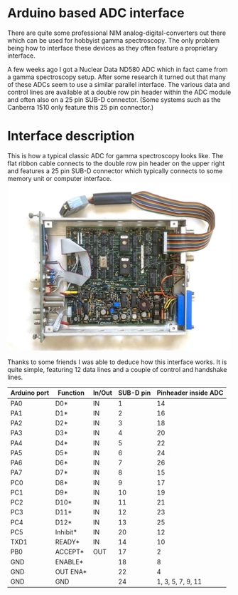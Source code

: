 # Arduino based ADC interface
There are quite some professional NIM analog-digital-converters out there which
can be used for hobbyist gamma spectroscopy. The only problem being how to 
interface these devices as they often feature a proprietary interface.

A few weeks ago I got a Nuclear Data ND580 ADC which in fact came from a 
gamma spectroscopy setup. After some research it turned out that many of these 
ADCs seem to use a similar parallel interface. The various data and control
lines are available at a double row pin header within the ADC module and often 
also on a 25 pin SUB-D connector. (Some systems such as the Canberra 1510 only 
feature this 25 pin connector.)

# Interface description
This is how a typical classic ADC for gamma spectroscopy looks like. The flat
ribbon cable connects to the double row pin header on the upper right and 
features a 25 pin SUB-D connector which typically connects to some memory 
unit or computer interface.
![Interface connector](ADC.jpg)

Thanks to some friends I was able to deduce how this interface works. It is
quite simple, featuring 12 data lines and a couple of control and handshake
lines.

|Arduino port|Function|In/Out|SUB-D pin|Pinheader inside ADC|
|------------|--------|------|---------|-------------|
|PA0   |D0*       |IN    |1     |14|
|PA1   |D1*       |IN    |2     |16|
|PA2   |D2*       |IN    |3     |18|
|PA3   |D3*       |IN    |4     |20|
|PA4   |D4*       |IN    |5     |22|
|PA5   |D5*       |IN    |6     |24|
|PA6   |D6*       |IN    |7     |26|
|PA7   |D7*       |IN    |8     |15|
|PC0   |D8*       |IN    |9     |17|
|PC1   |D9*       |IN    |10    |19|
|PC2   |D10*      |IN    |11    |21|
|PC3   |D11*      |IN    |12    |23|
|PC4   |D12*      |IN    |13    |25|
|PC5   |Inhibit*  |IN    |20    |12|
|TXD1  |READY*    |IN    |14    |10|
|PB0   |ACCEPT*   |OUT   |17    |2|
|GND   |ENABLE*   |      |18    |8|
|GND   |OUT ENA*  |      |22    |4|
|GND   |GND       |      |24    |1, 3, 5, 7, 9, 11|

